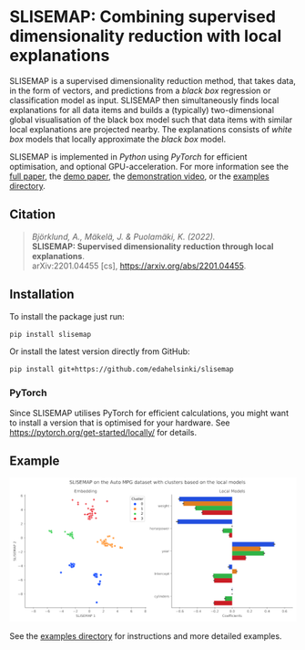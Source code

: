 # SLISEMAP: Combining supervised dimensionality reduction with local explanations

SLISEMAP is a supervised dimensionality reduction method, that takes data, in the form of vectors, and predictions from a *black box* regression or classification model as input. SLISEMAP then simultaneously finds local explanations for all data items and builds a (typically) two-dimensional global visualisation of the black box model such that data items with similar local explanations are projected nearby. The explanations consists of *white box* models that locally approximate the *black box* model.

SLISEMAP is implemented in *Python* using *PyTorch* for efficient optimisation, and optional GPU-acceleration. For more information see the [full paper](https://arxiv.org/abs/2201.04455), the [demo paper](examples/demo_paper.pdf), the [demonstration video](https://unitube.it.helsinki.fi/unitube/embed.html?id=512aec75-1ee3-4815-b78e-53f952d48880), or the [examples directory](https://github.com/edahelsinki/slisemap/tree/master/examples).


## Citation

> *Björklund, A., Mäkelä, J. & Puolamäki, K. (2022).*  
> **SLISEMAP: Supervised dimensionality reduction through local explanations**.  
> arXiv:2201.04455 [cs], https://arxiv.org/abs/2201.04455.  


## Installation

To install the package just run:

```sh
pip install slisemap
```

Or install the latest version directly from GitHub:

```sh
pip install git+https://github.com/edahelsinki/slisemap
```

### PyTorch

Since SLISEMAP utilises PyTorch for efficient calculations, you might want to install a version that is optimised for your hardware. See https://pytorch.org/get-started/locally/ for details.


## Example

![Example plot of the results from using SLISEMAP on the *Auto MPG* dataset](examples/autompg.webp)

See the [examples directory](https://github.com/edahelsinki/slisemap/tree/master/examples) for instructions and more detailed examples.

